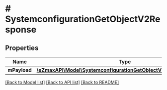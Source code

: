 # # SystemconfigurationGetObjectV2Response

## Properties

Name | Type | Description | Notes
------------ | ------------- | ------------- | -------------
**mPayload** | [**\eZmaxAPI\Model\SystemconfigurationGetObjectV2ResponseMPayload**](SystemconfigurationGetObjectV2ResponseMPayload.md) |  |

[[Back to Model list]](../../README.md#models) [[Back to API list]](../../README.md#endpoints) [[Back to README]](../../README.md)
